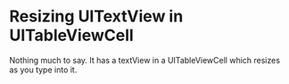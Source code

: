 # Resizing UITextView in UITableViewCell

Nothing much to say. It has a textView in a UITableViewCell which resizes as you type into it.
